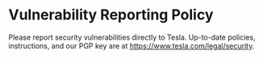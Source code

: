 # Vulnerability Reporting Policy

Please report security vulnerabilities directly to Tesla. Up-to-date policies,
instructions, and our PGP key are at https://www.tesla.com/legal/security.
